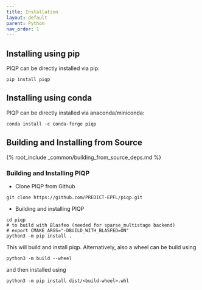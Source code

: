 ```yaml
---
title: Installation 
layout: default
parent: Python
nav_order: 1
---
```


## Installing using pip

PIQP can be directly installed via pip:

```shell
pip install piqp
```

## Installing using conda

PIQP can be directly installed via anaconda/miniconda:

```shell
conda install -c conda-forge piqp
```

## Building and Installing from Source

{% root_include _common/building_from_source_deps.md %}

### Building and Installing PIQP

* Clone PIQP from Github
```shell
git clone https://github.com/PREDICT-EPFL/piqp.git
```
* Building and installing PIQP
```shell
cd piqp
# to build with Blasfeo (needed for sparse_multistage backend)
# export CMAKE_ARGS="-DBUILD_WITH_BLASFEO=ON"
python3 -m pip install .
```
This will build and install piqp. Alternatively, also a wheel can be build using
```shell
python3 -m build --wheel
```
and then installed using
```shell
python3 -m pip install dist/<build-wheel>.whl
```
